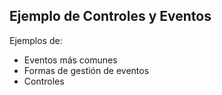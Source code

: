 ## Ejemplo de Controles y Eventos
Ejemplos de:
* Eventos más comunes
* Formas de gestión de eventos
* Controles

